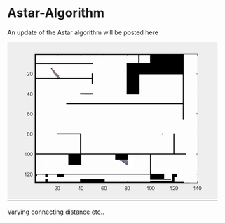 # Astar-Algorithm
An update of the Astar algorithm will be posted here




![](AStar.gif)


Varying connecting distance etc..

